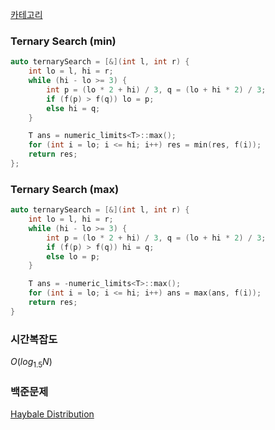 [카테고리](/README.md)
### Ternary Search (min)
```cpp
auto ternarySearch = [&](int l, int r) {
    int lo = l, hi = r;
    while (hi - lo >= 3) {
        int p = (lo * 2 + hi) / 3, q = (lo + hi * 2) / 3;
        if (f(p) > f(q)) lo = p;
        else hi = q;
    }

    T ans = numeric_limits<T>::max();
    for (int i = lo; i <= hi; i++) res = min(res, f(i));
    return res;
};
```
### Ternary Search (max)
```cpp
auto ternarySearch = [&](int l, int r) {
    int lo = l, hi = r;
    while (hi - lo >= 3) {
        int p = (lo * 2 + hi) / 3, q = (lo + hi * 2) / 3;
        if (f(p) > f(q)) hi = q;
        else lo = p;
    }

    T ans = -numeric_limits<T>::max();
    for (int i = lo; i <= hi; i++) ans = max(ans, f(i));
    return res;
}
```
### 시간복잡도 
$O(log_{1.5}N)$   

### 백준문제
[Haybale Distribution](https://www.acmicpc.net/problem/31059)